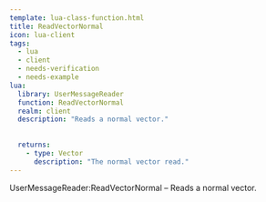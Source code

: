 ```yaml
---
template: lua-class-function.html
title: ReadVectorNormal
icon: lua-client
tags:
  - lua
  - client
  - needs-verification
  - needs-example
lua:
  library: UserMessageReader
  function: ReadVectorNormal
  realm: client
  description: "Reads a normal vector."
  
  
  returns:
    - type: Vector
      description: "The normal vector read."
---
```


<div class="lua__search__keywords">
UserMessageReader:ReadVectorNormal &#x2013; Reads a normal vector.
</div>
